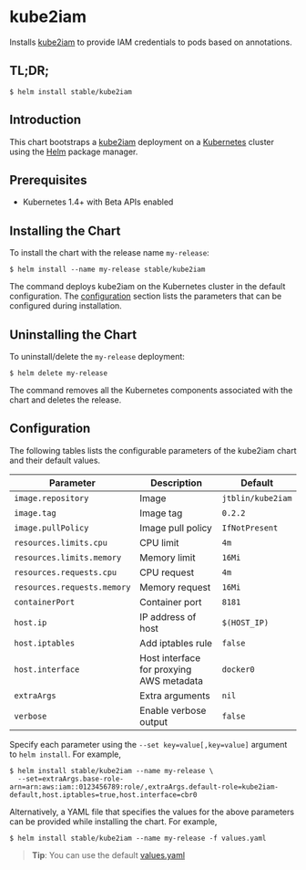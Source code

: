 # kube2iam

Installs [kube2iam](https://github.com/jtblin/kube2iam) to provide IAM credentials to pods based on annotations.

## TL;DR;

```console
$ helm install stable/kube2iam
```

## Introduction

This chart bootstraps a [kube2iam](https://github.com/jtblin/kube2iam) deployment on a [Kubernetes](http://kubernetes.io) cluster using the [Helm](https://helm.sh) package manager.

## Prerequisites
  - Kubernetes 1.4+ with Beta APIs enabled

## Installing the Chart

To install the chart with the release name `my-release`:

```console
$ helm install --name my-release stable/kube2iam
```

The command deploys kube2iam on the Kubernetes cluster in the default configuration. The [configuration](#configuration) section lists the parameters that can be configured during installation.

## Uninstalling the Chart

To uninstall/delete the `my-release` deployment:

```console
$ helm delete my-release
```

The command removes all the Kubernetes components associated with the chart and deletes the release.

## Configuration

The following tables lists the configurable parameters of the kube2iam chart and their default values.

Parameter | Description | Default
--- | --- | ---
`image.repository` | Image | `jtblin/kube2iam`
`image.tag` | Image tag | `0.2.2`
`image.pullPolicy` | Image pull policy | `IfNotPresent`
`resources.limits.cpu` | CPU limit | `4m`
`resources.limits.memory` | Memory limit | `16Mi`
`resources.requests.cpu` | CPU request | `4m`
`resources.requests.memory` | Memory request | `16Mi`
`containerPort` | Container port | `8181`
`host.ip` | IP address of host | `$(HOST_IP)`
`host.iptables` | Add iptables rule | `false`
`host.interface` | Host interface for proxying AWS metadata | `docker0`
`extraArgs` | Extra arguments | `nil`
`verbose` | Enable verbose output | `false`

Specify each parameter using the `--set key=value[,key=value]` argument to `helm install`. For example,

```console
$ helm install stable/kube2iam --name my-release \
  --set=extraArgs.base-role-arn=arn:aws:iam::0123456789:role/,extraArgs.default-role=kube2iam-default,host.iptables=true,host.interface=cbr0
```

Alternatively, a YAML file that specifies the values for the above parameters can be provided while installing the chart. For example,

```console
$ helm install stable/kube2iam --name my-release -f values.yaml
```

> **Tip**: You can use the default [values.yaml](values.yaml)
